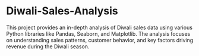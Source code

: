 # Diwali-Sales-Analysis
This project provides an in-depth analysis of Diwali sales data using various Python libraries like Pandas, Seaborn, and Matplotlib. The analysis focuses on understanding sales patterns, customer behavior, and key factors driving revenue during the Diwali season. 
